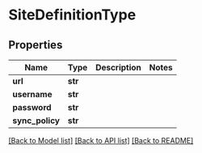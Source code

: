 # SiteDefinitionType

## Properties
Name | Type | Description | Notes
------------ | ------------- | ------------- | -------------
**url** | **str** |  | 
**username** | **str** |  | 
**password** | **str** |  | 
**sync_policy** | **str** |  | 

[[Back to Model list]](../README.md#documentation-for-models) [[Back to API list]](../README.md#documentation-for-api-endpoints) [[Back to README]](../README.md)


